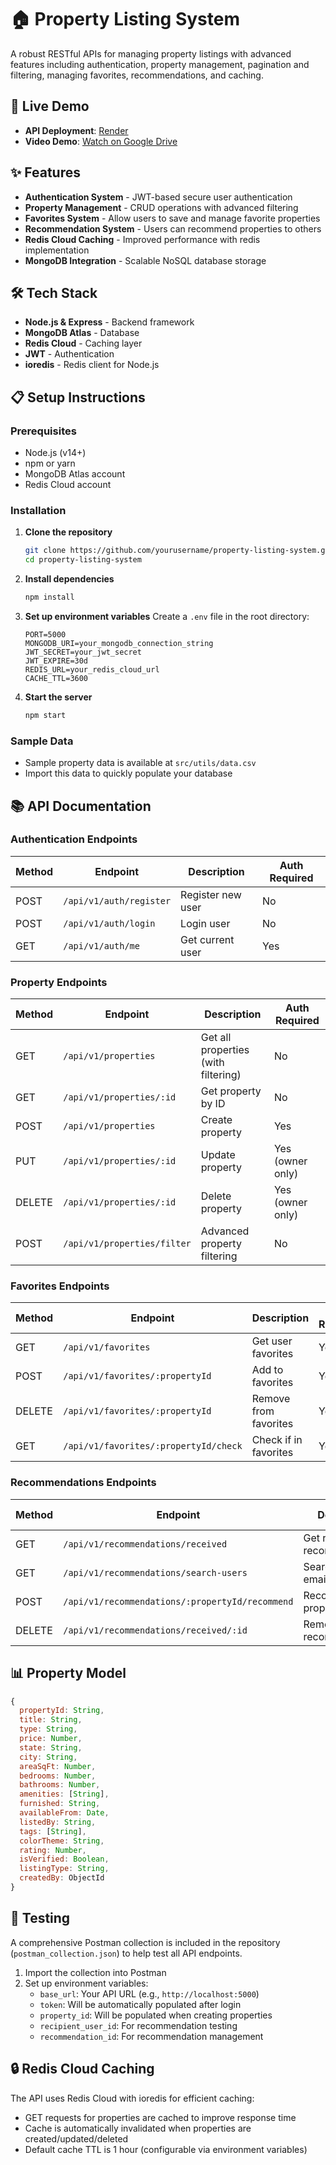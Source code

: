 # 🏠 Property Listing System

A robust RESTful APIs for managing property listings with advanced features including authentication, property management, pagination and filtering, managing favorites, recommendations, and caching.

## 🚀 Live Demo

- **API Deployment**: [Render](https://property-listing-system-otf5.onrender.com)
- **Video Demo**: [Watch on Google Drive](https://drive.google.com/file/d/10DgZe90S6RePXa3tTegvqqyDWRm_GkoL/view?usp=drive_link)

## ✨ Features

- **Authentication System** - JWT-based secure user authentication
- **Property Management** - CRUD operations with advanced filtering
- **Favorites System** - Allow users to save and manage favorite properties
- **Recommendation System** - Users can recommend properties to others
- **Redis Cloud Caching** - Improved performance with redis implementation
- **MongoDB Integration** - Scalable NoSQL database storage

## 🛠️ Tech Stack

- **Node.js & Express** - Backend framework
- **MongoDB Atlas** - Database
- **Redis Cloud** - Caching layer
- **JWT** - Authentication
- **ioredis** - Redis client for Node.js

## 📋 Setup Instructions

### Prerequisites
- Node.js (v14+)
- npm or yarn
- MongoDB Atlas account
- Redis Cloud account

### Installation

1. **Clone the repository**
   ```bash
   git clone https://github.com/yourusername/property-listing-system.git
   cd property-listing-system
   ```

2. **Install dependencies**
   ```bash
   npm install
   ```

3. **Set up environment variables**
   Create a `.env` file in the root directory:
   ```
   PORT=5000
   MONGODB_URI=your_mongodb_connection_string
   JWT_SECRET=your_jwt_secret
   JWT_EXPIRE=30d
   REDIS_URL=your_redis_cloud_url
   CACHE_TTL=3600
   ```

4. **Start the server**
   ```bash
   npm start
   ```

### Sample Data
- Sample property data is available at `src/utils/data.csv`
- Import this data to quickly populate your database

## 📚 API Documentation

### Authentication Endpoints

| Method | Endpoint | Description | Auth Required |
|--------|----------|-------------|--------------|
| POST | `/api/v1/auth/register` | Register new user | No |
| POST | `/api/v1/auth/login` | Login user | No |
| GET | `/api/v1/auth/me` | Get current user | Yes |

### Property Endpoints

| Method | Endpoint | Description | Auth Required |
|--------|----------|-------------|--------------|
| GET | `/api/v1/properties` | Get all properties (with filtering) | No |
| GET | `/api/v1/properties/:id` | Get property by ID | No |
| POST | `/api/v1/properties` | Create property | Yes |
| PUT | `/api/v1/properties/:id` | Update property | Yes (owner only) |
| DELETE | `/api/v1/properties/:id` | Delete property | Yes (owner only) |
| POST | `/api/v1/properties/filter` | Advanced property filtering | No |

### Favorites Endpoints

| Method | Endpoint | Description | Auth Required |
|--------|----------|-------------|--------------|
| GET | `/api/v1/favorites` | Get user favorites | Yes |
| POST | `/api/v1/favorites/:propertyId` | Add to favorites | Yes |
| DELETE | `/api/v1/favorites/:propertyId` | Remove from favorites | Yes |
| GET | `/api/v1/favorites/:propertyId/check` | Check if in favorites | Yes |

### Recommendations Endpoints

| Method | Endpoint | Description | Auth Required |
|--------|----------|-------------|--------------|
| GET | `/api/v1/recommendations/received` | Get received recommendations | Yes |
| GET | `/api/v1/recommendations/search-users` | Search users by email | Yes |
| POST | `/api/v1/recommendations/:propertyId/recommend` | Recommend property | Yes |
| DELETE | `/api/v1/recommendations/received/:id` | Remove recommendation | Yes |

## 📊 Property Model

```javascript
{
  propertyId: String,
  title: String,
  type: String,        
  price: Number,
  state: String,
  city: String,
  areaSqFt: Number,
  bedrooms: Number,
  bathrooms: Number,
  amenities: [String],
  furnished: String,
  availableFrom: Date,
  listedBy: String,
  tags: [String],      
  colorTheme: String,  
  rating: Number,      
  isVerified: Boolean,
  listingType: String,
  createdBy: ObjectId
}
```

## 🧪 Testing

A comprehensive Postman collection is included in the repository (`postman_collection.json`) to help test all API endpoints.

1. Import the collection into Postman
2. Set up environment variables:
   - `base_url`: Your API URL (e.g., `http://localhost:5000`)
   - `token`: Will be automatically populated after login
   - `property_id`: Will be populated when creating properties
   - `recipient_user_id`: For recommendation testing
   - `recommendation_id`: For recommendation management

## 🔒 Redis Cloud Caching

The API uses Redis Cloud with ioredis for efficient caching:

- GET requests for properties are cached to improve response time
- Cache is automatically invalidated when properties are created/updated/deleted
- Default cache TTL is 1 hour (configurable via environment variables)